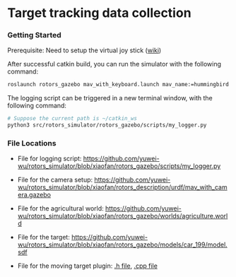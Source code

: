 # Target tracking data collection

### Getting Started

Prerequisite: Need to setup the virtual joy stick ([wiki](https://github.com/ethz-asl/rotors_simulator/wiki/Setup-virtual-keyboard-joystick))

After successful catkin build, you can run the simulator with the following command:

```bash
roslaunch rotors_gazebo mav_with_keyboard.launch mav_name:=hummingbird world_name:=agriculture
```

The logging script can be triggered in a new terminal window, with the following command:

```bash
# Suppose the current path is ~/catkin_ws
python3 src/rotors_simulator/rotors_gazebo/scripts/my_logger.py

```

### File Locations

* File for logging script: https://github.com/yuwei-wu/rotors_simulator/blob/xiaofan/rotors_gazebo/scripts/my_logger.py
* File for the camera setup: https://github.com/yuwei-wu/rotors_simulator/blob/xiaofan/rotors_description/urdf/mav_with_camera.gazebo

* File for the agricultural world: https://github.com/yuwei-wu/rotors_simulator/blob/xiaofan/rotors_gazebo/worlds/agriculture.world
* File for the target: https://github.com/yuwei-wu/rotors_simulator/blob/xiaofan/rotors_gazebo/models/car_199/model.sdf
* File for the moving target plugin: [.h file](https://github.com/yuwei-wu/rotors_simulator/blob/xiaofan/rotors_gazebo_plugins/include/rotors_gazebo_plugins/moving_target_plugin.h), [.cpp file](https://github.com/yuwei-wu/rotors_simulator/blob/xiaofan/rotors_gazebo_plugins/src/moving_target_plugin.cpp)